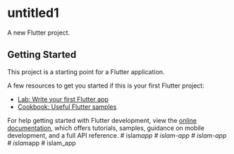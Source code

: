 # untitled1

A new Flutter project.

## Getting Started

This project is a starting point for a Flutter application.

A few resources to get you started if this is your first Flutter project:

- [Lab: Write your first Flutter app](https://docs.flutter.dev/get-started/codelab)
- [Cookbook: Useful Flutter samples](https://docs.flutter.dev/cookbook)

For help getting started with Flutter development, view the
[online documentation](https://docs.flutter.dev/), which offers tutorials,
samples, guidance on mobile development, and a full API reference.
#   i s l a m _ a p p  
 #   i s l a m - a p p  
 #   i s l a m - a p p  
 #   i s l a m _ a p p  
 #   i s l a m _ a p p  
 